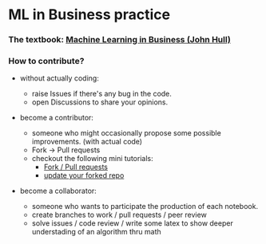 # ML in Business practice

### The textbook: [Machine Learning in Business (John Hull)](http://www-2.rotman.utoronto.ca/~hull/Second%20edition%20Online%20Files/index2ndEd.html)

### How to contribute? 
* without actually coding:
  * raise Issues if there's any bug in the code.
  * open Discussions to share your opinions.

* become a contributor:
  * someone who might occasionally propose some possible improvements. (with actual code)
  * Fork -> Pull requests
  * checkout the following mini tutorials:
    * [Fork / Pull requests](https://gitbook.tw/chapters/github/pull-request.html)
    * [update your forked repo](https://gitbook.tw/chapters/github/syncing-a-fork.html)
* become a collaborator:
  * someone who wants to participate the production of each notebook.
  * create branches to work / pull requests / peer review
  * solve issues / code review / write some latex to show deeper understading of an algorithm thru math
